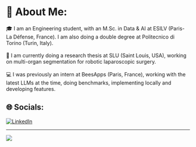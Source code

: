 # 💫 About Me:
🎓 I am an Engineering student, with an M.Sc. in Data & AI at ESILV (Paris-La Défense, France). I am also doing a double degree at Politecnico di Torino (Turin, Italy).<br><br>
🔬 I am currently doing a research thesis at SLU (Saint Louis, USA), working on multi-organ segmentation for robotic laparoscopic surgery.<br><br>
💻 I was previously an intern at BeesApps (Paris, France), working with the latest LLMs at the time, doing benchmarks, implementing locally and developing features.

## 🌐 Socials:
[![LinkedIn](https://img.shields.io/badge/LinkedIn-%230077B5.svg?logo=linkedin&logoColor=white)](https://linkedin.com/in/ewen-rondel) 

---
[![](https://visitcount.itsvg.in/api?id=RONDEL-Ewen&icon=5&color=12)](https://visitcount.itsvg.in)

<!-- Proudly created with GPRM ( https://gprm.itsvg.in ) -->
